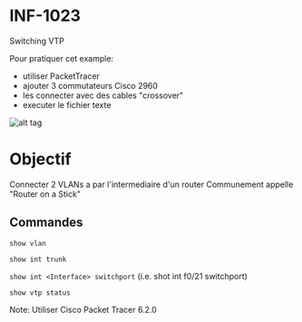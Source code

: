 # INF-1023

Switching VTP

Pour pratiquer cet example:
- utiliser PacketTracer
- ajouter 3 commutateurs Cisco 2960
- les connecter avec des cables "crossover"
- executer le fichier texte

![alt tag](https://github.com/setrar/INF-1023/blob/master/E.SwitchingVTP/SwitchingVTP.png)

# Objectif
Connecter 2 VLANs a par l'intermediaire d'un router
Communement appelle "Router on a Stick"

## Commandes
` show vlan `

` show int trunk `

` show int <Interface> switchport ` (i.e. shot int f0/21 switchport)

` show vtp status `

Note: Utiliser Cisco Packet Tracer 6.2.0
